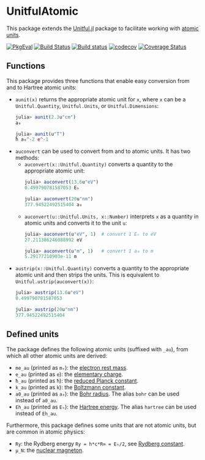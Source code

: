# UnitfulAtomic

This package extends the [Unitful.jl](https://github.com/PainterQubits/Unitful.jl)
package to facilitate working with [atomic units](https://en.wikipedia.org/wiki/Atomic_units).

[![PkgEval](https://juliaci.github.io/NanosoldierReports/pkgeval_badges/U/UnitfulAtomic.svg)](https://juliaci.github.io/NanosoldierReports/pkgeval_badges/report.html)
[![Build Status](https://travis-ci.com/sostock/UnitfulAtomic.jl.svg?branch=master)](https://travis-ci.com/sostock/UnitfulAtomic.jl)
[![Build status](https://ci.appveyor.com/api/projects/status/v162jvq76dwifxdx/branch/master?svg=true)](https://ci.appveyor.com/project/sostock/unitfulatomic-jl/branch/master)
[![codecov](https://codecov.io/gh/sostock/UnitfulAtomic.jl/branch/master/graph/badge.svg)](https://codecov.io/gh/sostock/UnitfulAtomic.jl)
[![Coverage Status](https://coveralls.io/repos/github/sostock/UnitfulAtomic.jl/badge.svg?branch=master)](https://coveralls.io/github/sostock/UnitfulAtomic.jl?branch=master)

## Functions

This package provides three functions that enable easy conversion from and to Hartree atomic
units:

* `aunit(x)` returns the appropriate atomic unit for `x`, where `x` can be a
  `Unitful.Quantity`, `Unitful.Units`, or `Unitful.Dimensions`:
  ```julia
  julia> aunit(2.3u"cm")
  a₀
  
  julia> aunit(u"T")
  ħ a₀^-2 e^-1
  ```
* `auconvert` can be used to convert from and to atomic units. It has two methods:
  * `auconvert(x::Unitful.Quantity)` converts a quantity to the appropriate atomic unit:
    ```julia
    julia> auconvert(13.6u"eV")
    0.499790781587053 Eₕ

    julia> auconvert(20u"nm")
    377.94522492515404 a₀
    ```
  * `auconvert(u::Unitful.Units, x::Number)` interprets `x` as a quantity in atomic units
    and converts it to the unit `u`:
    ```julia
    julia> auconvert(u"eV", 1)  # convert 1 Eₕ to eV
    27.211386246088992 eV

    julia> auconvert(u"m", 1)   # convert 1 a₀ to m
    5.29177210903e-11 m
    ```
* `austrip(x::Unitful.Quantity)` converts a quantity to the appropriate atomic unit and then
  strips the units. This is equivalent to `Unitful.ustrip(auconvert(x))`:
  ```julia
  julia> austrip(13.6u"eV")
  0.499790781587053

  julia> austrip(20u"nm")
  377.94522492515404
  ```

## Defined units

The package defines the following atomic units (suffixed with `_au`), from which all other
atomic units are derived:

* `me_au` (printed as `mₑ`): the
  [electron rest mass](https://en.wikipedia.org/wiki/Electron_rest_mass).
* `e_au` (printed as `e`): the
  [elementary charge](https://en.wikipedia.org/wiki/Elementary_charge).
* `ħ_au` (printed as `ħ`): the
  [reduced Planck constant](https://en.wikipedia.org/wiki/Planck_constant).
* `k_au` (printed as `k`): the
  [Boltzmann constant](https://en.wikipedia.org/wiki/Boltzmann_constant).
* `a0_au` (printed as `a₀`): the [Bohr radius](https://en.wikipedia.org/wiki/Bohr_radius).
  The alias `bohr` can be used instead of `a0_au`.
* `Eh_au` (printed as `Eₕ`): the [Hartree energy](https://en.wikipedia.org/wiki/Hartree).
  The alias `hartree` can be used instead of `Eh_au`.

Furthermore, this package defines some units that are not atomic units, but are common in
atomic physics:

* `Ry`: the Rydberg energy `Ry = h*c*R∞ = Eₕ/2`, see
  [Rydberg constant](https://en.wikipedia.org/wiki/Rydberg_constant).
* `μ_N`: the [nuclear magneton](https://en.wikipedia.org/wiki/Nuclear_magneton).
